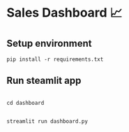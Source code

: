 # Sales Dashboard 📈

## Setup environment
```
pip install -r requirements.txt
```

## Run steamlit app
```

cd dashboard


streamlit run dashboard.py
```

